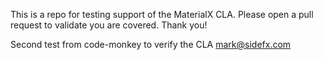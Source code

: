This is a repo for testing support of the MaterialX CLA. Please open a pull request to validate you are covered. Thank you!

Second test from code-monkey to verify the CLA <mark@sidefx.com>
